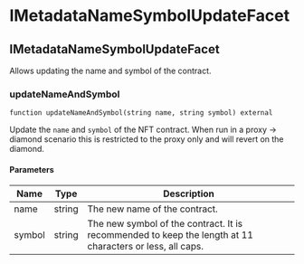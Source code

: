 # IMetadataNameSymbolUpdateFacet

## IMetadataNameSymbolUpdateFacet

Allows updating the name and symbol of the contract.

### updateNameAndSymbol

```solidity
function updateNameAndSymbol(string name, string symbol) external
```

Update the `name` and `symbol` of the NFT contract.
When run in a proxy -> diamond scenario this is restricted to the proxy only and will revert on the diamond.

#### Parameters

| Name | Type | Description |
| ---- | ---- | ----------- |
| name | string | The new name of the contract. |
| symbol | string | The new symbol of the contract. It is recommended to keep the length at 11 characters or less, all caps. |

